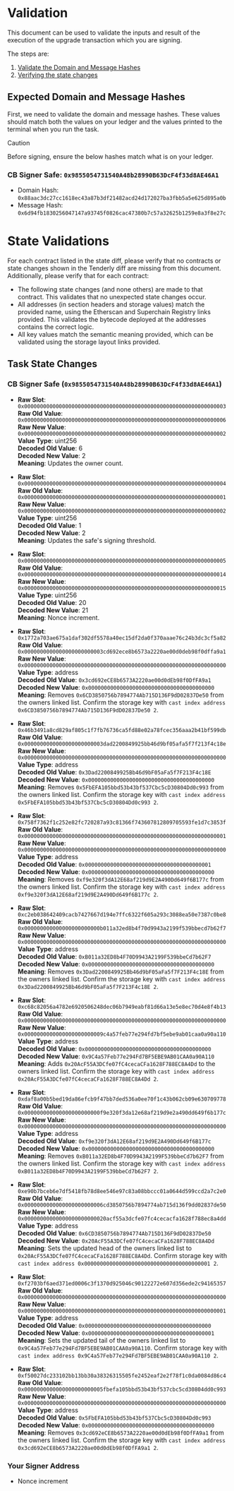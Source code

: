 # Validation

This document can be used to validate the inputs and result of the execution of the upgrade transaction which you are signing.

The steps are:

1. [Validate the Domain and Message Hashes](#expected-domain-and-message-hashes)
2. [Verifying the state changes](#state-changes)

## Expected Domain and Message Hashes

First, we need to validate the domain and message hashes. These values should match both the values on your ledger and the values printed to the terminal when you run the task.

> [!CAUTION]
>
> Before signing, ensure the below hashes match what is on your ledger.
>
> ### CB Signer Safe: `0x9855054731540A48b28990B63DcF4f33d8AE46A1`
>
> - Domain Hash: `0x88aac3dc27cc1618ec43a87b3df21482acd24d172027ba3fbb5a5e625d895a0b`
> - Message Hash: `0x6d94fb1830256047147a93745f0826cac47380b7c57a32625b1259e8a3f8e27c`

# State Validations

For each contract listed in the state diff, please verify that no contracts or state changes shown in the Tenderly diff are missing from this document. Additionally, please verify that for each contract:

- The following state changes (and none others) are made to that contract. This validates that no unexpected state changes occur.
- All addresses (in section headers and storage values) match the provided name, using the Etherscan and Superchain Registry links provided. This validates the bytecode deployed at the addresses contains the correct logic.
- All key values match the semantic meaning provided, which can be validated using the storage layout links provided.

## Task State Changes

### CB Signer Safe (`0x9855054731540A48b28990B63DcF4f33d8AE46A1`)

- **Raw Slot**: `0x0000000000000000000000000000000000000000000000000000000000000003` \
  **Raw Old Value**: `0x0000000000000000000000000000000000000000000000000000000000000006` \
  **Raw New Value**: `0x0000000000000000000000000000000000000000000000000000000000000002` \
  **Value Type**: uint256 \
  **Decoded Old Value**: 6 \
  **Decoded New Value**: 2 \
  **Meaning**: Updates the owner count.

- **Raw Slot**: `0x0000000000000000000000000000000000000000000000000000000000000004` \
  **Raw Old Value**: `0x0000000000000000000000000000000000000000000000000000000000000001` \
  **Raw New Value**: `0x0000000000000000000000000000000000000000000000000000000000000002` \
  **Value Type**: uint256 \
  **Decoded Old Value**: 1 \
  **Decoded New Value**: 2 \
  **Meaning**: Updates the safe's signing threshold.

- **Raw Slot**: `0x0000000000000000000000000000000000000000000000000000000000000005` \
  **Raw Old Value**: `0x0000000000000000000000000000000000000000000000000000000000000014` \
  **Raw New Value**: `0x0000000000000000000000000000000000000000000000000000000000000015` \
  **Value Type**: uint256 \
  **Decoded Old Value**: 20 \
  **Decoded New Value**: 21 \
  **Meaning**: Nonce increment.

- **Raw Slot**: `0x1772a703ae675a1daf302df5578a40ec15df2da0f370aaae76c24b3dc3cf5a82` \
  **Raw Old Value**: `0x0000000000000000000000003cd692ece8b6573a2220ae00d0deb98f0dffa9a1` \
  **Raw New Value**: `0x0000000000000000000000000000000000000000000000000000000000000000` \
  **Value Type**: address \
  **Decoded Old Value**: `0x3cd692eCE8b6573A2220ae00d0dEb98f0DfFA9a1` \
  **Decoded New Value**: `0x0000000000000000000000000000000000000000` \
  **Meaning**: Removes `0x6CD3850756b7894774Ab715D136F9dD02837De50` from the owners linked list. Confirm the storage key with `cast index address 0x6CD3850756b7894774Ab715D136F9dD02837De50 2`.

- **Raw Slot**: `0x46b3491a8cd829af805c1f7fb76736ca5fd88e02a78fcec356aaa2b41bf599db` \
  **Raw Old Value**: `0x0000000000000000000000003dad2200849925bb46d9bf05afa5f7f213f4c18e` \
  **Raw New Value**: `0x0000000000000000000000000000000000000000000000000000000000000000` \
  **Value Type**: address \
  **Decoded Old Value**: `0x3Dad2200849925Bb46d9bF05aFa5f7F213F4c18E` \
  **Decoded New Value**: `0x0000000000000000000000000000000000000000` \
  **Meaning**: Removes `0x5FbEFA105bbd53b43bf537Cbc5cD30804Dd0c993` from the owners linked list. Confirm the storage key with `cast index address 0x5FbEFA105bbd53b43bf537Cbc5cD30804Dd0c993 2`.

- **Raw Slot**: `0x758f7362f1c252e82fc720287a93c81366f743607812809705593fe1d7c3853f` \
  **Raw Old Value**: `0x0000000000000000000000000000000000000000000000000000000000000001` \
  **Raw New Value**: `0x0000000000000000000000000000000000000000000000000000000000000000` \
  **Value Type**: address \
  **Decoded Old Value**: `0x0000000000000000000000000000000000000001` \
  **Decoded New Value**: `0x0000000000000000000000000000000000000000` \
  **Meaning**: Removes `0xf9e320f3dA12E68af219d9E2A490Dd649f6B177c` from the owners linked list. Confirm the storage key with `cast index address 0xf9e320f3dA12E68af219d9E2A490Dd649f6B177c 2`.

- **Raw Slot**: `0xc2eb038642409cacb7427667d194e7ffc6322f605a293c3088ea50e7387c0be8` \
  **Raw Old Value**: `0x000000000000000000000000b011a32ed8b4f70d9943a2199f539bbecd7b62f7` \
  **Raw New Value**: `0x0000000000000000000000000000000000000000000000000000000000000000` \
  **Value Type**: address \
  **Decoded Old Value**: `0xB011a32ED8b4F70D9943A2199F539bbeCd7b62F7` \
  **Decoded New Value**: `0x0000000000000000000000000000000000000000` \
  **Meaning**: Removes `0x3Dad2200849925Bb46d9bF05aFa5f7F213F4c18E` from the owners linked list. Confirm the storage key with `cast index address 0x3Dad2200849925Bb46d9bF05aFa5f7F213F4c18E 2`.

- **Raw Slot**: `0xc68c82056a4782e6920506248dec06b7949eabf81d66a13e5e8ec70d4e8f4b13` \
  **Raw Old Value**: `0x0000000000000000000000000000000000000000000000000000000000000000` \
  **Raw New Value**: `0x0000000000000000000000009c4a57feb77e294fd7bf5ebe9ab01caa0a90a110` \
  **Value Type**: address \
  **Decoded Old Value**: `0x0000000000000000000000000000000000000000` \
  **Decoded New Value**: `0x9C4a57Feb77e294Fd7BF5EBE9AB01CAA0a90A110` \
  **Meaning**: Adds `0x20AcF55A3DCfe07fC4cecaCFa1628F788EC8A4Dd` to the owners linked list. Confirm the storage key with `cast index address 0x20AcF55A3DCfe07fC4cecaCFa1628F788EC8A4Dd 2`.

- **Raw Slot**: `0xdaf8a00b5bed19da86efcb9f47bb7ded536a0ee70f1c43b062cb09e630709778` \
  **Raw Old Value**: `0x000000000000000000000000f9e320f3da12e68af219d9e2a490dd649f6b177c` \
  **Raw New Value**: `0x0000000000000000000000000000000000000000000000000000000000000000` \
  **Value Type**: address \
  **Decoded Old Value**: `0xf9e320f3dA12E68af219d9E2A490Dd649f6B177c` \
  **Decoded New Value**: `0x0000000000000000000000000000000000000000` \
  **Meaning**: Removes `0xB011a32ED8b4F70D9943A2199F539bbeCd7b62F7` from the owners linked list. Confirm the storage key with `cast index address 0xB011a32ED8b4F70D9943A2199F539bbeCd7b62F7 2`.

- **Raw Slot**: `0xe90b7bceb6e7df5418fb78d8ee546e97c83a08bbccc01a0644d599ccd2a7c2e0` \
  **Raw Old Value**: `0x0000000000000000000000006cd3850756b7894774ab715d136f9dd02837de50` \
  **Raw New Value**: `0x00000000000000000000000020acf55a3dcfe07fc4cecacfa1628f788ec8a4dd` \
  **Value Type**: address \
  **Decoded Old Value**: `0x6CD3850756b7894774Ab715D136F9dD02837De50` \
  **Decoded New Value**: `0x20AcF55A3DCfe07fC4cecaCFa1628F788EC8A4Dd` \
  **Meaning**: Sets the updated head of the owners linked list to `0x20AcF55A3DCfe07fC4cecaCFa1628F788EC8A4Dd`. Confirm storage key with `cast index address 0x0000000000000000000000000000000000000001 2`.

- **Raw Slot**: `0xf2703bf6aed371ed0006c3f1370d925046c90122272e607d356ede2c94165357` \
  **Raw Old Value**: `0x0000000000000000000000000000000000000000000000000000000000000000` \
  **Raw New Value**: `0x0000000000000000000000000000000000000000000000000000000000000001` \
  **Value Type**: address \
  **Decoded Old Value**: `0x0000000000000000000000000000000000000000` \
  **Decoded New Value**: `0x0000000000000000000000000000000000000001` \
  **Meaning**: Sets the updated tail of the owners linked list to `0x9C4a57Feb77e294Fd7BF5EBE9AB01CAA0a90A110`. Confirm storage key with `cast index address 0x9C4a57Feb77e294Fd7BF5EBE9AB01CAA0a90A110 2`.

- **Raw Slot**: `0xf50027dc233102bb13bb30a38326315505fe2452eaf2e2f78f1c0da0084d86c4` \
  **Raw Old Value**: `0x0000000000000000000000005fbefa105bbd53b43bf537cbc5cd30804dd0c993` \
  **Raw New Value**: `0x0000000000000000000000000000000000000000000000000000000000000000` \
  **Value Type**: address \
  **Decoded Old Value**: `0x5FbEFA105bbd53b43bf537Cbc5cD30804Dd0c993` \
  **Decoded New Value**: `0x0000000000000000000000000000000000000000` \
  **Meaning**: Removes `0x3cd692eCE8b6573A2220ae00d0dEb98f0DfFA9a1` from the owners linked list. Confirm the storage key with `cast index address 0x3cd692eCE8b6573A2220ae00d0dEb98f0DfFA9a1 2`.

### Your Signer Address

- Nonce increment
